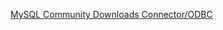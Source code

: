 
<a href="https://dev.mysql.com/downloads/connector/odbc/">MySQL Community Downloads Connector/ODBC</a>
